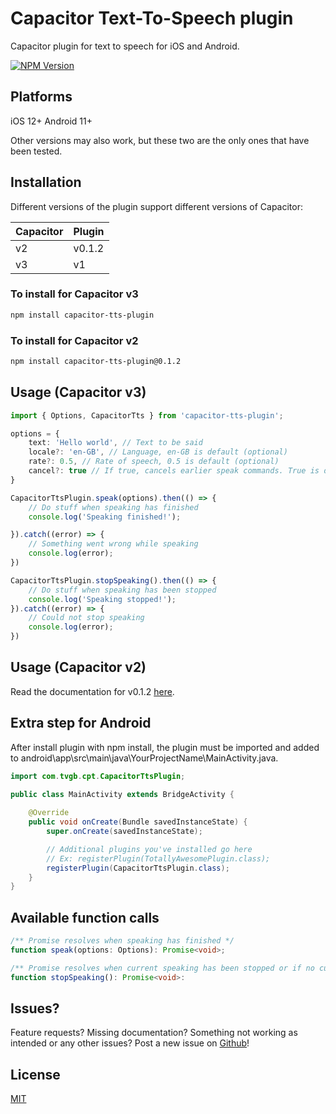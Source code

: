 # Capacitor Text-To-Speech plugin
Capacitor plugin for text to speech for iOS and Android.

[![NPM Version][npm-image]][npm-url]

## Platforms
iOS 12+
Android 11+

Other versions may also work, but these two are the only ones that have been tested.

## Installation
Different versions of the plugin support different versions of Capacitor:

| Capacitor  | Plugin |
|------------|--------|
| v2         | v0.1.2 |
| v3         | v1     |

### To install for Capacitor v3
```bash
npm install capacitor-tts-plugin
```
### To install for Capacitor v2
```bash
npm install capacitor-tts-plugin@0.1.2
```

## Usage (Capacitor v3)
```typescript
import { Options, CapacitorTts } from 'capacitor-tts-plugin';

options = {
	text: 'Hello world', // Text to be said
	locale?: 'en-GB', // Language, en-GB is default (optional)
	rate?: 0.5, // Rate of speech, 0.5 is default (optional)
	cancel?: true // If true, cancels earlier speak commands. True is default (optional)
}

CapacitorTtsPlugin.speak(options).then(() => {
	// Do stuff when speaking has finished
	console.log('Speaking finished!');

}).catch((error) => {
	// Something went wrong while speaking
	console.log(error);
})

CapacitorTtsPlugin.stopSpeaking().then(() => {
	// Do stuff when speaking has been stopped
	console.log('Speaking stopped!');
}).catch((error) => {
	// Could not stop speaking
	console.log(error);
})
```

## Usage (Capacitor v2)
Read the documentation for v0.1.2 [here](https://github.com/tvgb/capacitor-tts-plugin/tree/0.1.2).


## Extra step for Android
After install plugin with npm install, the plugin must be imported and added to android\app\src\main\java\YourProjectName\MainActivity.java.
```java
import com.tvgb.cpt.CapacitorTtsPlugin;

public class MainActivity extends BridgeActivity {
   	
	@Override
    public void onCreate(Bundle savedInstanceState) {
        super.onCreate(savedInstanceState);

		// Additional plugins you've installed go here
      	// Ex: registerPlugin(TotallyAwesomePlugin.class);
        registerPlugin(CapacitorTtsPlugin.class);
    }
}
```

## Available function calls
```typescript
/** Promise resolves when speaking has finished */
function speak(options: Options): Promise<void>; 

/** Promise resolves when current speaking has been stopped or if no current speaking was detected. */
function stopSpeaking(): Promise<void>:
```



## Issues?
Feature requests? Missing documentation? Something not working as intended or any other issues? Post a new issue on [Github][github-issues-url]!

## License

[MIT](http://vjpr.mit-license.org)

[npm-image]: https://img.shields.io/npm/v/capacitor-tts-plugin.svg
[npm-url]: https://www.npmjs.com/package/capacitor-tts-plugin
[github-issues-url]: https://github.com/tvgb/capacitor-tts-plugin/issues
